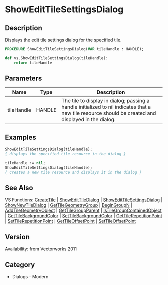 # ShowEditTileSettingsDialog

## Description
Displays the edit tile settings dialog for the specified tile.

```pascal
PROCEDURE ShowEditTileSettingsDialog(VAR tileHandle : HANDLE);
```

```python
def vs.ShowEditTileSettingsDialog(tileHandle):
    return tileHandle
```

## Parameters
|Name|Type|Description|
|---|---|---|
|tileHandle|HANDLE|The tile to display in dialog; passing a handle initialized to nil indicates that a new tile resource should be created and displayed in the dialog.|

## Examples
```pascal
ShowEditTileSettingsDialog(tileHandle);
{ displays the specified tile resource in the dialog }

tileHandle := nil;
ShowEditTileSettingsDialog(tileHandle);
{ creates a new tile resource and displays it in the dialog }
```

## See Also
VS Functions:
[CreateTile](CreateTile.md) 
| [ShowEditTileDialog](ShowEditTileDialog.md) 
| [ShowEditTileSettingsDialog](ShowEditTileSettingsDialog.md) 
| [ShowNewTileDialog](ShowNewTileDialog.md) 
| [GetTileGeometryGroup](GetTileGeometryGroup.md) 
| [BeginGroupN](BeginGroupN.md) 
| [AddTileGeometryObject](AddTileGeometryObject.md) 
| [GetTileGroupParent](GetTileGroupParent.md) 
| [IsTileGroupContainedObject](IsTileGroupContainedObject.md) 
| [GetTileBackgroundColor](GetTileBackgroundColor.md) 
| [SetTileBackgroundColor](SetTileBackgroundColor.md) 
| [GetTileRepetitionPoint](GetTileRepetitionPoint.md) 
| [SetTileRepetitionPoint](SetTileRepetitionPoint.md) 
| [GetTileOffsetPoint](GetTileOffsetPoint.md) 
| [SetTileOffsetPoint](SetTileOffsetPoint.md)

## Version
Availability: from Vectorworks 2011

## Category
* Dialogs - Modern

